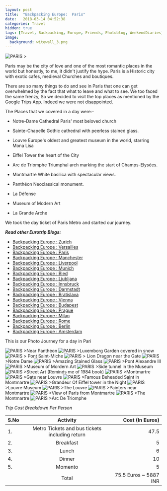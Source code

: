 ```yaml
---
layout: post
title:  "Backpacking Europe:  Paris"
date:   2018-03-14 04:52:38
categories: Travel
hidden: true
tags: [Travel, Backpacking, Europe, Friends, Photoblog, WeekendDiaries]
image:
  background: witewall_3.png
---
```

<img src="https://i.imgur.com/IjnQFjR.jpg" alt="PARIS">
>

Paris may be the city of love and one of the most romantic places in the world but honestly, to me, it didn't justify the hype. Paris is a Historic city with exotic cafes, medieval Churches and boutiques.

There are so many things to do and see in Paris that one can get overwhelmed by the fact that what to leave and what to see. We too faced the same frenzy, So we decided to visit the top places as mentioned by the Google Trips App. Indeed we were not disappointed.

The Places that we covered in a day were:-

+ Notre-Dame Cathedral Paris' most beloved church

+ Sainte-Chapelle Gothic cathedral with peerless stained glass.

+ Louvre Europe's oldest and greatest museum in the world, starring Mona Lisa

+ Eiffel Tower the heart of the City

+ Arc de Triomphe Triumphal arch marking the start of Champs-Elysées.

+ Montmartre White basilica with spectacular views.

+ Panthéon Neoclassical monument.

+ La Défense

+  Museum of Modern Art

+ La Grande Arche

We took the day ticket of Paris Metro and started our journey.

**_Read other Eurotrip Blogs:_**

+ <a href="https://yogeshpandey.in/travel/Backpacking-Europe-zurich/">Backpacking Europe : Zurich</a>
+ <a href="https://yogeshpandey.in/travel/Backpacking-Europe-versailles/">Backpacking Europe : Versailles</a>
+ <a href="https://yogeshpandey.in/travel/Backpacking-Europe-Paris/">Backpacking Europe : Paris</a>
+ <a href="https://yogeshpandey.in/travel/Backpacking-Europe-Manchester/">Backpacking Europe : Manchester</a>
+ <a href="https://yogeshpandey.in/travel/Backpacking-Europe-Liverpool">Backpacking Europe : Liverpool</a>
+ <a href="https://yogeshpandey.in/travel/Backpacking-Europe-Munich/">Backpacking Europe : Munich</a>
+ <a href="https://yogeshpandey.in/travel/Backpacking-Europe-bled/">Backpacking Europe : Bled</a>
+ <a href="https://yogeshpandey.in/travel/Backpacking-Europe-Ljubljana/">Backpacking Europe : Ljubljana</a>
+ <a href="https://yogeshpandey.in/travel/Backpacking-Europe-Innsbruck/">Backpacking Europe : Innsbruck</a>
+ <a href="https://yogeshpandey.in/travel/Backpacking-Europe-Dramstadt/">Backpacking Europe : Darmstadt</a>
+ <a href="https://yogeshpandey.in/travel/Backpacking-Europe-Bratislava/">Backpacking Europe : Bratislava</a>
+ <a href="https://yogeshpandey.in/travel/Backpacking-Europe-Vienna/">Backpacking Europe : Vienna</a>
+ <a href="https://yogeshpandey.in/travel/Backpacking-Europe-Budapest/">Backpacking Europe : Budapest</a>
+ <a href="https://yogeshpandey.in/travel/Backpacking-Europe-Prague/">Backpacking Europe : Prague</a>
+ <a href="https://yogeshpandey.in/travel/Backpacking-Europe-Milan/">Backpacking Europe : Milan</a>
+ <a href="https://yogeshpandey.in/travel/Backpacking-Europe-ROME/">Backpacking Europe :  Rome</a>
+ <a href="https://yogeshpandey.in/travel/Backpacking-Europe-Berlin/">Backpacking Europe : Berlin</a>
+ <a href="https://yogeshpandey.in/travel/Backpacking-Europe-Amsterdam/">Backpacking Europe : Amsterdam</a>

This is our Photo Journey for a day in Pari

<img src="https://i.imgur.com/C1ozD3I.jpg" alt="PARIS">
>Near Panthéon

<img src="https://i.imgur.com/lhNa7HZ.jpg" alt="PARIS">
>Luxemborg Garden covered in snow

<img src="https://i.imgur.com/9LILhrf.jpg" alt="PARIS">
> Pont Saint-Miche

<img src="https://i.imgur.com/4fXrluN.jpg" alt="PARIS">
> Lion Dragon near the Gate

<img src="https://i.imgur.com/Nn0Kbn6.jpg" alt="PARIS">
>Notre Dame

<img src="https://i.imgur.com/XdgIEgH.jpg" alt="PARIS">
>Amazing Stained Glass

<img src="https://i.imgur.com/GhyPZtt.jpg" alt="PARIS">
>Pont Alexandre III

<img src="https://i.imgur.com/8Ydxznv.jpg" alt="PARIS">
>Museum of Mordern Art

<img src="https://i.imgur.com/zEUBsso.jpg" alt="PARIS">
>Side tunnel in the Museum

<img src="https://i.imgur.com/gIo45nB.jpg" alt="PARIS">
>Street Art (Reminds me of 1984 book)

<img src="https://i.imgur.com/G7TBaDn.jpg" alt="PARIS">
>Montmartre

<img src="https://i.imgur.com/t1TCfLs.jpg" alt="PARIS">
>Gate near Louvre

<img src="https://i.imgur.com/jZUG0lv.jpg" alt="PARIS">
>Famous Beheaded Saint in Montmartre

<img src="https://i.imgur.com/sXMn5dM.jpg" alt="PARIS">
>Grandeur Of Eiffel tower in the Night

<img src="https://i.imgur.com/BKirysk.jpg" alt="PARIS">
>Louvre Museum

<img src="https://i.imgur.com/Q2ma6Da.jpg" alt="PARIS">
>The Louvre

<img src="https://i.imgur.com/wyHGBSR.jpg" alt="PARIS">
>Painters near Montmartre

<img src="https://i.imgur.com/OOzRTCL.jpg" alt="PARIS">
>View of Paris from Montmartre

<img src="https://i.imgur.com/hlGWraI.jpg" alt="PARIS">
>The Montmartre

<img src="https://i.imgur.com/DoKkR6h.jpg" alt="PARIS">
>Arc De Triomphe

*Trip Cost Breakdown Per Person*

| S.No | Activity|Cost (In Euros) |
|:----------|:----------:|-:|
| 1.      | Metro Tickets and bus tickets including return    |47.5|
| 2.      |   Breakfast    |5|
| 3.      |    Lunch   |6|
| 4.      |    Dinner   |10|
| 5.      | Momento      |5|
||Total| 75.5 Euros  ~ 5887 INR|
